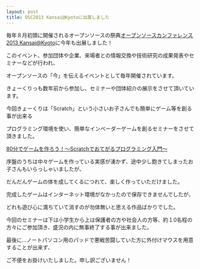 ```yaml
---
layout: post
title: OSC2013 Kansai@Kyotoに出展しました
---
```


毎年８月初頭に開催されるオープンソースの祭典[オープンソースカンファレンス2013 Kansai@Kyoto](http://www.ospn.jp/osc2013-kyoto/)に今年も出展しました！

このイベント、参加団体や企業、来場者との情報交換や技術研究の成果発表やセミナーなどが行われ、

オープンソースの「今」を伝えるイベントとして毎年開催されています。

きょーくりっも数年前から参加し、セミナーや団体紹介の展示をさせて頂いています。

今回きょーくりは「Scratch」という小さいお子さんでも簡単にゲーム等を創る事が出来る

プログラミング環境を使い、簡単なインベーダーゲームを創るセミナーをさせて頂きました。

[80分でゲームを作ろう！～Scratchでおてがるプログラミング入門～](https://www.ospn.jp/osc2013-kyoto/modules/eguide/event.php?eid=11)

序盤のうちは中々ゲームを作っている実感が湧かず、途中少し飽きてしまったお子さんもいらっしゃいましたが、

だんだんゲームの体を成してくるにつれて、楽しく作っていただけました。

完成したゲームはインターネット環境がなかったので保存できませんでしたが、

どれも遊び心に満ちていて消すのが勿体無いと思える作品ばかりでした。

今回のセミナーは下は小学生から上は保護者の方や社会人の方等、約１0名程の方々にご参加頂き、盛況の内に無事終了する事が出来ました。

最後に...ノートパソコン用のパッドで悪戦苦闘していた方に外付けマウスを用意することが出来ず、

ご不便をお掛けいたしました。申し訳ございません！

